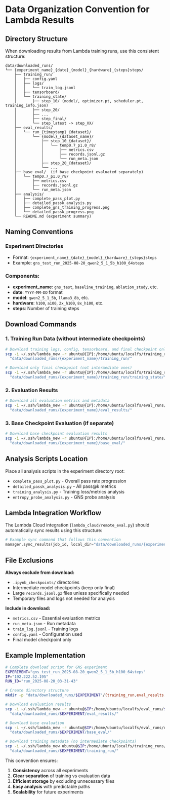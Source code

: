 # Data Organization Convention for Lambda Results

## Directory Structure

When downloading results from Lambda training runs, use this consistent structure:

```
data/downloaded_runs/
└── {experiment_name}_{date}_{model}_{hardware}_{steps}steps/
    ├── training_run/
    │   ├── config.yaml
    │   ├── logs/
    │   │   └── train_log.jsonl
    │   ├── tensorboard/
    │   └── training_state/
    │       ├── step_10/ (model/, optimizer.pt, scheduler.pt, training_info.json)
    │       ├── step_20/
    │       ├── ...
    │       ├── step_final/
    │       └── step_latest -> step_XX/
    ├── eval_results/
    │   └── run_{timestamp}_{dataset}/
    │       └── {model}_{dataset_name}/
    │           ├── step_10_{dataset}/
    │           │   └── temp0.7_p1.0_r8/
    │           │       ├── metrics.csv
    │           │       ├── records.jsonl.gz
    │           │       └── run_meta.json
    │           ├── step_20_{dataset}/
    │           └── ...
    ├── base_eval/  (if base checkpoint evaluated separately)
    │   └── temp0.7_p1.0_r8/
    │       ├── metrics.csv
    │       ├── records.jsonl.gz
    │       └── run_meta.json
    ├── analysis/
    │   ├── complete_pass_plot.py
    │   ├── detailed_passk_analysis.py
    │   ├── complete_gns_training_progress.png
    │   └── detailed_passk_progress.png
    └── README.md (experiment summary)
```

## Naming Conventions

### Experiment Directories
- Format: `{experiment_name}_{date}_{model}_{hardware}_{steps}steps`
- Example: `gns_test_run_2025-08-20_qwen2_5_1_5b_h100_64steps`

### Components:
- **experiment_name**: `gns_test`, `baseline_training`, `ablation_study`, etc.
- **date**: `YYYY-MM-DD` format
- **model**: `qwen2_5_1_5b`, `llama3_8b`, etc.
- **hardware**: `h100`, `a100`, `2x_h100`, `8x_h100`, etc.
- **steps**: Number of training steps

## Download Commands

### 1. Training Run Data (without intermediate checkpoints)
```bash
# Download training logs, config, tensorboard, and final checkpoint only
scp -i ~/.ssh/lambda_new -r ubuntu@{IP}:/home/ubuntu/localfs/training_runs/run_{timestamp}/ \
  "data/downloaded_runs/{experiment_name}/training_run/"

# Download only final checkpoint (not intermediate ones)
scp -i ~/.ssh/lambda_new -r ubuntu@{IP}:/home/ubuntu/localfs/training_runs/run_{timestamp}/training_state/step_final/ \
  "data/downloaded_runs/{experiment_name}/training_run/training_state/"
```

### 2. Evaluation Results
```bash
# Download all evaluation metrics and metadata
scp -i ~/.ssh/lambda_new -r ubuntu@{IP}:/home/ubuntu/localfs/eval_runs/run_{timestamp}_{dataset}/ \
  "data/downloaded_runs/{experiment_name}/eval_results/"
```

### 3. Base Checkpoint Evaluation (if separate)
```bash
# Download base checkpoint evaluation results
scp -i ~/.ssh/lambda_new -r ubuntu@{IP}:/home/ubuntu/localfs/eval_runs/{model}_{dataset}/step_base_full_{dataset}/ \
  "data/downloaded_runs/{experiment_name}/base_eval/"
```

## Analysis Scripts Location

Place all analysis scripts in the experiment directory root:
- `complete_pass_plot.py` - Overall pass rate progression
- `detailed_passk_analysis.py` - All pass@k metrics
- `training_analysis.py` - Training loss/metrics analysis
- `entropy_probe_analysis.py` - GNS probe analysis

## Lambda Integration Workflow

The Lambda Cloud integration (`lambda_cloud/remote_eval.py`) should automatically sync results using this structure:

```python
# Example sync command that follows this convention
manager.sync_results(job_id, local_dir="data/downloaded_runs/{experiment_name}")
```

## File Exclusions

**Always exclude from download:**
- `.ipynb_checkpoints/` directories
- Intermediate model checkpoints (keep only final)
- Large `records.jsonl.gz` files unless specifically needed
- Temporary files and logs not needed for analysis

**Include in download:**
- `metrics.csv` - Essential evaluation metrics
- `run_meta.json` - Run metadata
- `train_log.jsonl` - Training logs
- `config.yaml` - Configuration used
- Final model checkpoint only

## Example Implementation

```bash
# Complete download script for GNS experiment
EXPERIMENT="gns_test_run_2025-08-20_qwen2_5_1_5b_h100_64steps"
IP="192.222.52.195"
RUN_ID="run_2025-08-20_03-31-43"

# Create directory structure
mkdir -p "data/downloaded_runs/$EXPERIMENT"/{training_run,eval_results,base_eval,analysis}

# Download evaluation results
scp -i ~/.ssh/lambda_new -r ubuntu@$IP:/home/ubuntu/localfs/eval_runs/$RUN_ID_gsm8k_r1_template/ \
  "data/downloaded_runs/$EXPERIMENT/eval_results/"

# Download base evaluation
scp -i ~/.ssh/lambda_new -r ubuntu@$IP:/home/ubuntu/localfs/eval_runs/qwen2_5_15_gsm8k_finetuned/step_base_full_gsm8k_r1_template/ \
  "data/downloaded_runs/$EXPERIMENT/base_eval/"

# Download training metadata (no intermediate checkpoints)
scp -i ~/.ssh/lambda_new ubuntu@$IP:/home/ubuntu/localfs/training_runs/$RUN_ID/{config.yaml,logs/train_log.jsonl} \
  "data/downloaded_runs/$EXPERIMENT/training_run/"
```

This convention ensures:
1. **Consistency** across all experiments
2. **Clear separation** of training vs evaluation data
3. **Efficient storage** by excluding unnecessary files
4. **Easy analysis** with predictable paths
5. **Scalability** for future experiments